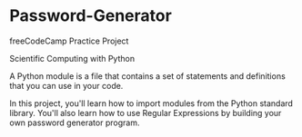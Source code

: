 # Password-Generator

freeCodeCamp Practice Project

Scientific Computing with Python


A Python module is a file that contains a set of statements and definitions that you can use in your code.

In this project, you'll learn how to import modules from the Python standard library. You'll also learn how to use Regular Expressions by building your own password generator program.
